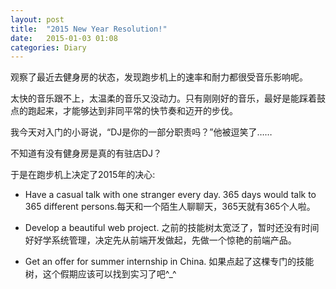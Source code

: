 ```yaml
---
layout: post
title:  "2015 New Year Resolution!"
date:   2015-01-03 01:08
categories: Diary
---
```


观察了最近去健身房的状态，发现跑步机上的速率和耐力都很受音乐影响呢。

太快的音乐跟不上，太温柔的音乐又没动力。只有刚刚好的音乐，最好是能踩着鼓点的跑起来，才能够达到非同平常的快节奏和迈开的步伐。

我今天对入门的小哥说，“DJ是你的一部分职责吗？”他被逗笑了……

不知道有没有健身房是真的有驻店DJ？

于是在跑步机上决定了2015年的决心:

* Have a casual talk with one stranger every day. 365 days would talk to 365 different persons.每天和一个陌生人聊聊天，365天就有365个人啦。

* Develop a beautiful web project. 之前的技能树太宽泛了，暂时还没有时间好好学系统管理，决定先从前端开发做起，先做一个惊艳的前端产品。

* Get an offer for summer internship in China. 如果点起了这棵专门的技能树，这个假期应该可以找到实习了吧^_^